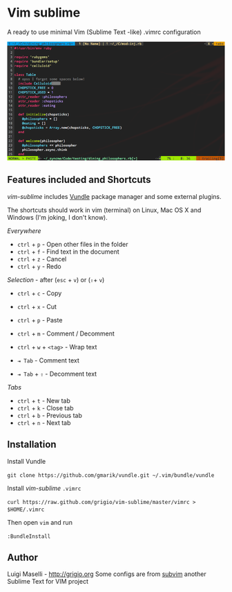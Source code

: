 # Vim sublime

A ready to use minimal Vim (Sublime Text -like) .vimrc configuration

![](vim-sublime.png)


## Features included and Shortcuts

*vim-sublime* includes [Vundle](https://github.com/gmarik/vundle) package manager and some external plugins.

The shortcuts should work in vim (terminal) on Linux, Mac OS X and Windows (I'm joking, I don't know).

*Everywhere*

- `ctrl` + `p` - Open other files in the folder
- `ctrl` + `f` - Find text in the document
- `ctrl` + `z` - Cancel
- `ctrl` + `y` - Redo

*Selection* - after (`esc` + `v`) or (`⇧`+ `v`)

- `ctrl` + `c` - Copy
- `ctrl` + `x` - Cut
- `ctrl` + `p` - Paste

- `ctrl` + `m` - Comment / Decomment
- `ctrl` + `w` + `<tag>` - <tag>Wrap text</tag>

- `⇥ Tab` - Comment text
- `⇥ Tab` + `⇧` - Decomment text

*Tabs*

- `ctrl` + `t` - New tab
- `ctrl` + `k` - Close tab
- `ctrl` + `b` - Previous tab
- `ctrl` + `n` - Next tab


## Installation

Install Vundle

`git clone https://github.com/gmarik/vundle.git ~/.vim/bundle/vundle`

Install *vim-sublime* `.vimrc`

`curl https://raw.github.com/grigio/vim-sublime/master/vimrc > $HOME/.vimrc`

Then open `vim` and run

`:BundleInstall`

## Author

Luigi Maselli - http://grigio.org
Some configs are from [subvim](https://github.com/fatih/subvim) another Sublime Text for VIM project

